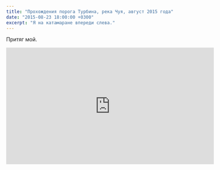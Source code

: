 ```yaml
---
title: "Прохождения порога Турбина, река Чуя, август 2015 года"
date: "2015-08-23 18:00:00 +0300"
excerpt: "Я на катамаране впереди слева."
---
```


Притяг мой.

<iframe width="560" height="315" src="https://www.youtube.com/embed/GcKSTfjGsAI" frameborder="0" allow="accelerometer; autoplay; encrypted-media; gyroscope; picture-in-picture" allowfullscreen></iframe>

